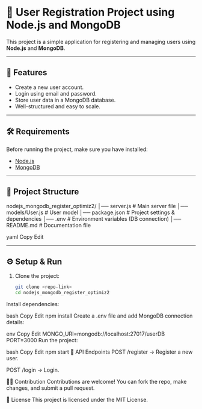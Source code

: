# 📌 User Registration Project using Node.js and MongoDB

This project is a simple application for registering and managing users using **Node.js** and **MongoDB**.

---

## 🚀 Features
- Create a new user account.  
- Login using email and password.  
- Store user data in a MongoDB database.  
- Well-structured and easy to scale.  

---

## 🛠️ Requirements
Before running the project, make sure you have installed:
- [Node.js](https://nodejs.org/)  
- [MongoDB](https://www.mongodb.com/try/download/community)  

---

## 📂 Project Structure
nodejs_mongodb_register_optimiz2/
│── server.js # Main server file
│── models/User.js # User model
│── package.json # Project settings & dependencies
│── .env # Environment variables (DB connection)
│── README.md # Documentation file

yaml
Copy
Edit

---

## ⚙️ Setup & Run
1. Clone the project:
   ```bash
   git clone <repo-link>
   cd nodejs_mongodb_register_optimiz2
Install dependencies:

bash
Copy
Edit
npm install
Create a .env file and add MongoDB connection details:

env
Copy
Edit
MONGO_URI=mongodb://localhost:27017/userDB
PORT=3000
Run the project:

bash
Copy
Edit
npm start
📡 API Endpoints
POST /register → Register a new user.

POST /login → Login.

🧑‍💻 Contribution
Contributions are welcome! You can fork the repo, make changes, and submit a pull request.

📜 License
This project is licensed under the MIT License.
